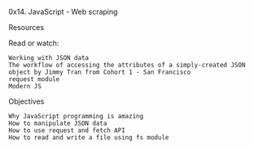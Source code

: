 0x14. JavaScript - Web scraping

Resources

Read or watch:

    Working with JSON data
    The workflow of accessing the attributes of a simply-created JSON object by Jimmy Tran from Cohort 1 - San Francisco
    request module
    Modern JS

Objectives


    Why JavaScript programming is amazing
    How to manipulate JSON data
    How to use request and fetch API
    How to read and write a file using fs module


